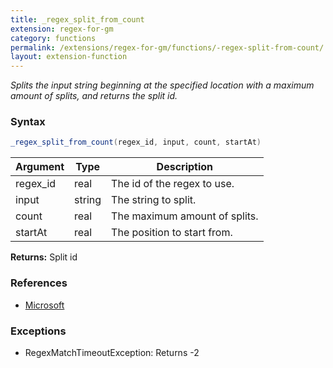 ```yaml
---
title: _regex_split_from_count
extension: regex-for-gm
category: functions
permalink: /extensions/regex-for-gm/functions/-regex-split-from-count/
layout: extension-function
---
```


_Splits the input string beginning at the specified location with a maximum amount of splits, and returns the split id._

### Syntax ###
```cs
_regex_split_from_count(regex_id, input, count, startAt)
```

| Argument | Type | Description |
| --- | --- | --- |
| regex_id | real | The id of the regex to use. |
| input | string | The string to split. |
| count | real | The maximum amount of splits. |
| startAt | real | The position to start from. |

**Returns:** Split id

### References ###

* [Microsoft](https://docs.microsoft.com/en-us/dotnet/api/system.text.regularexpressions.regex.split?view=netframework-4.7#System_Text_RegularExpressions_Regex_Split_System_String_System_Int32_System_Int32_)

### Exceptions ###

* RegexMatchTimeoutException: Returns -2

